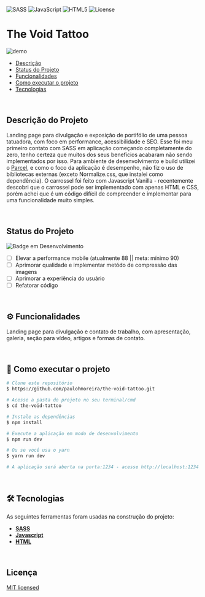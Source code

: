 ![SASS](https://img.shields.io/badge/SASS-hotpink.svg?style=for-the-badge&logo=SASS&logoColor=white)
![JavaScript](https://img.shields.io/badge/javascript-%23323330.svg?style=for-the-badge&logo=javascript&logoColor=%23F7DF1E)
![HTML5](https://img.shields.io/badge/html5-%23E34F26.svg?style=for-the-badge&logo=html5&logoColor=white)
![License](https://img.shields.io/github/license/paulohmoreira/the-void-tattoo?style=for-the-badge)

# The Void Tattoo

![demo]()

- [Descrição](#descrição-do-projeto)
- [Status do Projeto](#status-do-projeto)
- [Funcionalidades](#⚙️-funcionalidades)
- [Como executar o projeto](#🚀-como-executar-o-projeto)
- [Tecnologias](#🛠-tecnologias)

<br>

## Descrição do Projeto

Landing page para divulgação e exposição de portifólio de uma pessoa tatuadora, com foco em performance, acessibilidade e SEO. Esse foi meu primeiro contato com SASS em aplicação começando completamente do zero, tenho certeza que muitos dos seus benefícios acabaram não sendo implementados por isso. Para ambiente de desenvolvimento e build utilizei o [Parcel](https://parceljs.org/), e como o foco da aplicação é desempenho, não fiz o uso de bibliotecas externas (exceto Normalize.css, que instalei como dependência). O carrossel foi feito com Javascript Vanilla - recentemente descobri que o carrossel pode ser implementado com apenas HTML e CSS, porém achei que é um código difícil de compreender e implementar para uma funcionalidade muito simples.

<br>

## Status do Projeto

![Badge em Desenvolvimento](http://img.shields.io/static/v1?label=STATUS&message=EM%20DESENVOLVIMENTO&color=GREEN&style=for-the-badge)

- [ ] Elevar a performance mobile (atualmente 88 || meta: mínimo 90)
- [ ] Aprimorar qualidade e implementar metódo de compressão das imagens
- [ ] Aprimorar a experiência do usuário
- [ ] Refatorar código

<br>

## ⚙️ Funcionalidades

Landing page para divulgação e contato de trabalho, com apresentação, galeria, seção para
vídeo, artigos e formas de contato.

<br>

## 🚀 Como executar o projeto

```bash
# Clone este repositório
$ https://github.com/paulohmoreira/the-void-tattoo.git

# Acesse a pasta do projeto no seu terminal/cmd
$ cd the-void-tattoo

# Instale as dependências
$ npm install

# Execute a aplicação em modo de desenvolvimento
$ npm run dev

# Ou se você usa o yarn
$ yarn run dev

# A aplicação será aberta na porta:1234 - acesse http://localhost:1234
```

<br>

## 🛠 Tecnologias

As seguintes ferramentas foram usadas na construção do projeto:

- **[SASS](https://sass-lang.com/documentation/)**
- **[Javascript](https://developer.mozilla.org/en-US/docs/Web/JavaScript)**
- **[HTML](https://developer.mozilla.org/en-US/docs/Web/HTML)**

<br>

## Licença

[MIT licensed](./LICENSE)
